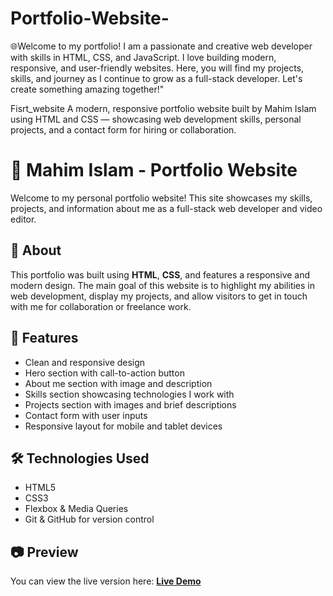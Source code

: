 # Portfolio-Website-
🌐Welcome to my portfolio! I am a passionate and creative web developer with skills in HTML, CSS, and JavaScript. I love building modern, responsive, and user-friendly websites. Here, you will find my projects, skills, and journey as I continue to grow as a full-stack developer. Let's create something amazing together!"


Fisrt_website
A modern, responsive portfolio website built by Mahim Islam using HTML and CSS — showcasing web development skills, personal projects, and a contact form for hiring or collaboration.

# 💼 Mahim Islam - Portfolio Website

Welcome to my personal portfolio website! This site showcases my skills, projects, and information about me as a full-stack web developer and video editor.

## 📌 About

This portfolio was built using **HTML**, **CSS**, and features a responsive and modern design. The main goal of this website is to highlight my abilities in web development, display my projects, and allow visitors to get in touch with me for collaboration or freelance work.

## 🧠 Features

- Clean and responsive design
- Hero section with call-to-action button
- About me section with image and description
- Skills section showcasing technologies I work with
- Projects section with images and brief descriptions
- Contact form with user inputs
- Responsive layout for mobile and tablet devices

## 🛠️ Technologies Used

- HTML5
- CSS3
- Flexbox & Media Queries
- Git & GitHub for version control

## 📷 Preview

You can view the live version here: **[Live Demo](  )**  
